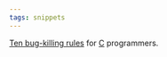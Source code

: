 ```yaml
---
tags: snippets
---
```


[Ten bug-killing rules](http://www.embedded.com/columns/barrcode/216200567?printable=true) for [C](/wiki/C) programmers.
